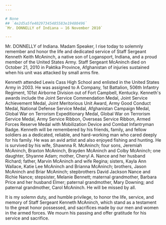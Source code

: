 ```yaml
---
---

# None
## `4e2d5a5fe40297345485583e19480496`
`Mr. DONNELLY of Indiana — 16 November 2010`

---
```



Mr. DONNELLY of Indiana. Madam Speaker, I rise today to solemnly 
remember and honor the life and dedicated service of Staff Sergeant 
Kenneth Keith McAninch, a native son of Logansport, Indiana, and a 
proud member of the United States Army. Staff Sergeant McAninch died on 
October 21, 2010 in Paktika Province, Afghanistan of injuries sustained 
when his unit was attacked by small arms fire.

Kenneth attended Lewis Cass High School and enlisted in the United 
States Army in 2003. He was assigned to A Company, 1st Battalion, 506th 
Infantry Regiment, 101st Airborne Division out of Fort Campbell, 
Kentucky. Kenneth's awards include the Joint Service Commendation 
Medal, Joint Service Achievement Medal, Joint Meritorious Unit Award, 
Army Good Conduct Medal, National Defense Service Medal, Afghanistan 
Campaign Medal, Global War on Terrorism Expeditionary Medal, Global War 
on Terrorism Service Medal, Army Service Ribbon, Overseas Service 
Ribbon, Armed Forces Reserve Medal with Mobilization Device and Combat 
Infantryman Badge. Kenneth will be remembered by his friends, family, 
and fellow soldiers as a dedicated, reliable, and hard-working man who 
cared deeply for his family. He was an avid artist and also enjoyed 
fishing and hunting. He is survived by his wife, Shawnna R. McAninch; 
four sons, Jeremiah McAninch, Braxton McAninch, Brayden McAninch and 
Colby McAninch; one daughter, Shyanne Adam; mother, Cheryl A. Nance and 
her husband Richard; father, Marvin McAninch and wife Regina; sisters, 
Kayla Ann Wallace, Katie Lee McAninch and Brianna McAninch; brothers, 
Jason McAninch and Briar McAninch; stepbrothers David Jackson Nance and 
Richie Nance; stepsister, Melanie Bennett; maternal grandmother, 
Barbara Price and her husband Elmer; paternal grandmother, Mary 
Downing; and paternal grandmother, Carol McAninch. He will be missed by 
all.

It is my solemn duty, and humble privilege, to honor the life, 
service, and memory of Staff Sergeant Kenneth McAninch, which stand as 
a testament to the great honor possessed, and sacrifices made by our 
men and women in the armed forces. We mourn his passing and offer 
gratitude for his service and sacrifice.
